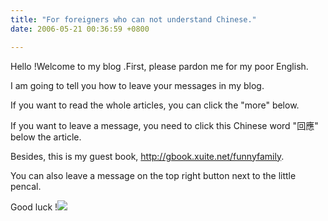 ```yaml
---
title: "For foreigners who can not understand Chinese."
date: 2006-05-21 00:36:59 +0800

---
```




Hello !Welcome to my blog .First, please pardon me for my poor English.



I am going to tell you how to leave your messages in my blog.



If you want to read the whole articles, you can click the &quot;more&quot; below.

If you want to leave a message, you need to click this Chinese word &quot;回應&quot; below the article.



Besides, this is my guest book, <a href="http://gbook.xuite.net/funnyfamily">http://gbook.xuite.net/funnyfamily</a>.

You can also leave a message on the top right button next to the little pencal.



Good luck !![](/images/slum-area/212_m13.gif)


